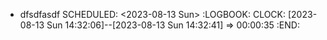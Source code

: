 - dfsdfasdf
  SCHEDULED: <2023-08-13 Sun>
  :LOGBOOK:
  CLOCK: [2023-08-13 Sun 14:32:06]--[2023-08-13 Sun 14:32:41] =>  00:00:35
  :END: